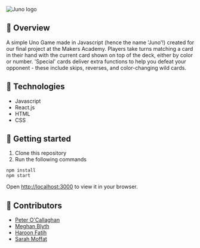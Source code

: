 ![Juno logo](https://user-images.githubusercontent.com/79933323/162805091-aab2a183-073f-47c5-8cf4-e9ac5f2a46cc.png)



## 👀 Overview

A simple Uno Game made in Javascript (hence the name 'Juno'!) created for our final project at the Makers Academy. Players take turns matching a card in their hand with the current card shown on top of the deck, either by color or number. 'Special' cards deliver extra functions to help you defeat your opponent - these include skips, reverses, and color-changing wild cards.

## 🔧 Technologies

- Javascript
- React.js
- HTML
- CSS

## 🚀 Getting started

1. Clone this repository
2. Run the following commands
```
npm install
npm start
```
Open [http://localhost:3000](http://localhost:3000) to view it in your browser.

## 👏 Contributors
- [Peter O'Callaghan](https://github.com/harmlessgoose)
- [Meghan Blyth](https://github.com/meghanblyth)
- [Haroon Fatih](https://github.com/Haroon2021)
- [Sarah Moffat](https://github.com/SarahM55)
